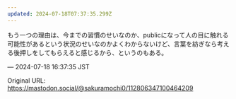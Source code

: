 ```yaml
---
updated: 2024-07-18T07:37:35.299Z
---
```


<p>もう一つの理由は、今までの習慣のせいなのか、publicになって人の目に触れる可能性があるという状況のせいなのかよくわからないけど、言葉を紡ぎなら考える後押しをしてもらえると感じるから、というのもある。</p>

&mdash; 2024-07-18 16:37:35 JST

Original URL: https://mastodon.social/@sakuramochi0/112806347100464209
